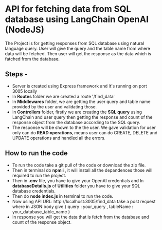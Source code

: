 # API for fetching data from SQL database using LangChain OpenAI (NodeJS)


The Project is for getting responses from SQL database using natural language query. User will give the query and the table name from where data will be fetched. Then user will get the response as the data which is fatched from the database.

## Steps -
- Server is created using Express framework and It's running on port 3005 locally
- In **Routes** folder we are created a route '/find_data'
- In **Middlewares** folder, we are getting the user query and table name provided by the user and validating those.
- In **Controllers** folder, firstly we are creating the **SQL query** using LangChain and user query then getting the response and count of the response object from the database according to the SQL query.
- The response will be shown to the the user. We gave validation for user only can do **READ operations**, means user can do CREATE, DELETE and UPDATE operations and handled all the errors.

## How to run the code
- To run the code take a git pull of the code or download the zip file. 
- Then in terminal do **npm i** , it will install all the depandences those will required to run the project.
- Then in **.env** file, you have to give your OpenAI credentials and In **databaseDetails.js** of **Utilities** folder you have to give your SQL database credentials.
- Then do **node index.js** in terminal to run the code. 
- Now using API URL: http://localhost:3005/find_data take a post request where in JSON body give { query : your_query , tableName : your_database_table_name }
- In response you will get the data that is fetch from the database and count of the response object.
